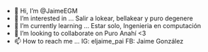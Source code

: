 - 👋 Hi, I’m @JaimeEGM
- 👀 I’m interested in ... Salir a lokear, bellakear y puro degenere
- 🌱 I’m currently learning ... Estar solo, Ingenieria en computación
- 💞️ I’m looking to collaborate on Puro Anahí <3
- 📫 How to reach me ... IG: eljaime_pai  FB: Jaime González

<!---
JaimeEGM/JaimeEGM is a ✨ special ✨ repository because its `README.md` (this file) appears on your GitHub profile.
You can click the Preview link to take a look at your changes.
--->

